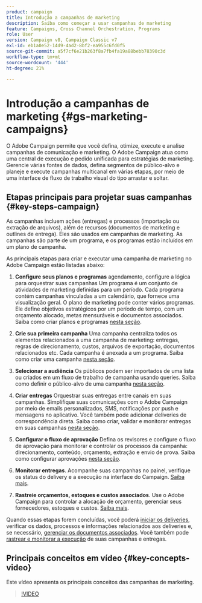 ```yaml
---
product: campaign
title: Introdução a campanhas de marketing
description: Saiba como começar a usar campanhas de marketing
feature: Campaigns, Cross Channel Orchestration, Programs
role: User
version: Campaign v8, Campaign Classic v7
exl-id: eb1a0e52-14d9-4ad2-8bf2-ea955c6fd0f5
source-git-commit: a5f7cf6e21b263f8a7fb4fa19a88bebb78390c3d
workflow-type: tm+mt
source-wordcount: '444'
ht-degree: 21%

---
```


# Introdução a campanhas de marketing {#gs-marketing-campaigns}

O Adobe Campaign permite que você defina, otimize, execute e analise campanhas de comunicação e marketing. O Adobe Campaign atua como uma central de execução e pedido unificada para estratégias de marketing. Gerencie várias fontes de dados, defina segmentos de público-alvo e planeje e execute campanhas multicanal em várias etapas, por meio de uma interface de fluxo de trabalho visual do tipo arrastar e soltar.


<!--In addition, the **Marketing Resource Management (MRM)** module lets you control marketing actions in a collaborative mode by providing complete management and real-time tracking of the tasks, budgets and marketing resources involved. The Marketing Resource Management lets you optimize and regulate the management of internal and external processes, resources and marketing campaigns, as well as third party relations (agencies, printers, etc.). For more on this, refer to [this section](about-marketing-resource-management.md).

>[!NOTE]
>
>Capabilities related to population targeting, message personalization and message delivery on the various channels are detailed in [this section](../../delivery/using/steps-about-delivery-creation-steps.md).-->


## Etapas principais para projetar suas campanhas {#key-steps-campaign}

As campanhas incluem ações (entregas) e processos (importação ou extração de arquivos), além de recursos (documentos de marketing e outlines de entrega). Eles são usados em campanhas de marketing. As campanhas são parte de um programa, e os programas estão incluídos em um plano de campanha.

As principais etapas para criar e executar uma campanha de marketing no Adobe Campaign estão listadas abaixo:

1. **Configure seus planos e programas** agendamento, configure a lógica para orquestrar suas campanhas
Um programa é um conjunto de atividades de marketing definidas para um período. Cada programa contém campanhas vinculadas a um calendário, que fornece uma visualização geral. O plano de marketing pode conter vários programas. Ele define objetivos estratégicos por um período de tempo, com um orçamento alocado, metas mensuráveis e documentos associados. Saiba como criar planos e programas [nesta seção](marketing-campaign-create.md#create-plan-and-program).

1. **Crie sua primeira campanha**
Uma campanha centraliza todos os elementos relacionados a uma campanha de marketing: entregas, regras de direcionamento, custos, arquivos de exportação, documentos relacionados etc. Cada campanha é anexada a um programa. Saiba como criar uma campanha [nesta seção](marketing-campaign-create.md#create-a-campaign).

1. **Selecionar a audiência**
Os públicos podem ser importados de uma lista ou criados em um fluxo de trabalho de campanha usando queries. Saiba como definir o público-alvo de uma campanha [nesta seção](marketing-campaign-target.md#select-the-target-population).

1. **Criar entregas**
Orquestrar suas entregas entre canais em suas campanhas. Simplifique suas comunicações com o Adobe Campaign por meio de emails personalizados, SMS, notificações por push e mensagens no aplicativo. Você também pode adicionar deliveries de correspondência direta. Saiba como criar, validar e monitorar entregas em suas campanhas [nesta seção](marketing-campaign-deliveries.md).

1. **Configurar o fluxo de aprovação**
Defina os revisores e configure o fluxo de aprovação para monitorar e controlar os processos da campanha: direcionamento, conteúdo, orçamento, extração e envio de prova. Saiba como configurar aprovações [nesta seção](marketing-campaign-approval.md).

1. **Monitorar entregas**.
Acompanhe suas campanhas no painel, verifique os status do delivery e a execução na interface do Campaign. [Saiba mais](marketing-campaign-monitoring.md).

1. **Rastreie orçamentos, estoques e custos associados**.
Use o Adobe Campaign para controlar a alocação de orçamento, gerenciar seus fornecedores, estoques e custos. [Saiba mais](providers-stocks-and-budgets.md#create-service-providers-and-their-cost-structures).

Quando essas etapas forem concluídas, você poderá [iniciar os deliveries](marketing-campaign-deliveries.md#start-a-delivery), verificar os dados, processos e informações relacionados aos deliveries e, se necessário, [gerenciar os documentos associados](marketing-campaign-deliveries.md#manage-associated-documents). Você também pode [rastrear e monitorar a execução](marketing-campaign-monitoring.md) de suas campanhas e entregas.


## Principais conceitos em vídeo {#key-concepts-video}

Este vídeo apresenta os principais conceitos das campanhas de marketing.

>[!VIDEO](https://video.tv.adobe.com/v/326576?quality=12&captions=por_br)
